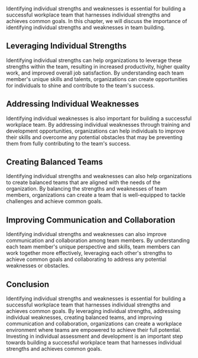 
Identifying individual strengths and weaknesses is essential for building a successful workplace team that harnesses individual strengths and achieves common goals. In this chapter, we will discuss the importance of identifying individual strengths and weaknesses in team building.

Leveraging Individual Strengths
-------------------------------

Identifying individual strengths can help organizations to leverage these strengths within the team, resulting in increased productivity, higher quality work, and improved overall job satisfaction. By understanding each team member's unique skills and talents, organizations can create opportunities for individuals to shine and contribute to the team's success.

Addressing Individual Weaknesses
--------------------------------

Identifying individual weaknesses is also important for building a successful workplace team. By addressing individual weaknesses through training and development opportunities, organizations can help individuals to improve their skills and overcome any potential obstacles that may be preventing them from fully contributing to the team's success.

Creating Balanced Teams
-----------------------

Identifying individual strengths and weaknesses can also help organizations to create balanced teams that are aligned with the needs of the organization. By balancing the strengths and weaknesses of team members, organizations can create a team that is well-equipped to tackle challenges and achieve common goals.

Improving Communication and Collaboration
-----------------------------------------

Identifying individual strengths and weaknesses can also improve communication and collaboration among team members. By understanding each team member's unique perspective and skills, team members can work together more effectively, leveraging each other's strengths to achieve common goals and collaborating to address any potential weaknesses or obstacles.

Conclusion
----------

Identifying individual strengths and weaknesses is essential for building a successful workplace team that harnesses individual strengths and achieves common goals. By leveraging individual strengths, addressing individual weaknesses, creating balanced teams, and improving communication and collaboration, organizations can create a workplace environment where teams are empowered to achieve their full potential. Investing in individual assessment and development is an important step towards building a successful workplace team that harnesses individual strengths and achieves common goals.
